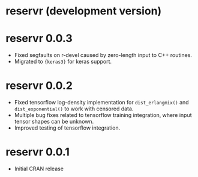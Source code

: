# reservr (development version)

# reservr 0.0.3

* Fixed segfaults on r-devel caused by zero-length input to C++ routines.
* Migrated to `{keras3}` for keras support.

# reservr 0.0.2

* Fixed tensorflow log-density implementation for `dist_erlangmix()` and `dist_exponential()` to work with censored data.
* Multiple bug fixes related to tensorflow training integration, where input tensor shapes can be unknown.
* Improved testing of tensorflow integration.

# reservr 0.0.1

* Initial CRAN release
